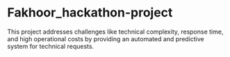 # Fakhoor_hackathon-project
This project addresses challenges like technical complexity, response time, and high operational costs by providing an automated and predictive system for technical requests.
